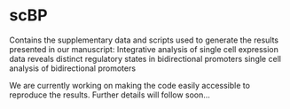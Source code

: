 # scBP
Contains the supplementary data and scripts used to generate the results presented in our manuscript:
Integrative analysis of single cell expression data reveals distinct regulatory states in bidirectional promoters single cell analysis of bidirectional promoters

We are currently working on making the code easily accessible to reproduce the results. Further details will follow soon...

